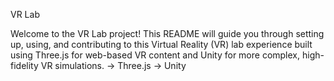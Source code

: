 VR Lab 

Welcome to the VR Lab project! This README will guide you through setting up, using, and contributing to this Virtual Reality (VR) lab experience built using Three.js for web-based VR content and Unity for more complex, high-fidelity VR simulations.
-> Three.js
-> Unity
